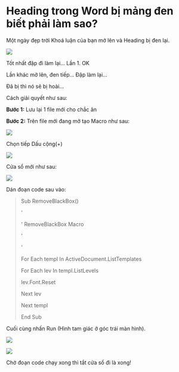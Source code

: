 # Heading trong Word bị mảng đen biết phải làm sao?

Một ngày đẹp trời Khoá luận của bạn mở lên và Heading bị đen lại.

![](https://lh5.googleusercontent.com/proxy/VrxUZO5MOT1AIUt-xSgn3RBBbURqdwnrcoBiDzGUwfgyCHpAjkv23NN07U8NnZE4Tt2NN1n8CYJza8u-RCLsM36hCgsV31dH9uCPnVA=s0-d)

Tốt nhất đập đi làm lại... Lần 1. OK

Lần khác mở lên, đen tiếp... Đập làm lại...

Đã bị thì nó sẽ bị hoài...

Cách giải quyết như sau:

**Bước 1:** Lưu lại 1 file mới cho chắc ăn

**Bước 2:** Trên file mới đang mở tạo Macro như sau:

![](https://3.bp.blogspot.com/-Mb1qfPPmhJc/W0cbT4ZkLWI/AAAAAAAAD40/wls-DOBROlwB4BAOLaMr1whcKZnP-3qAQCLcBGAs/s640/Screen%2BShot%2B2018-07-12%2Bat%2B4.10.10%2BPM.png)

Chọn tiếp Dấu cộng\(+\) 

![](https://2.bp.blogspot.com/-FHSRBxsTgKk/W0cbXHeahCI/AAAAAAAAD44/JfcgGkY-pSINX6aGnKnoFtUGmFa2m5RBACLcBGAs/s640/Screen%2BShot%2B2018-07-12%2Bat%2B4.10.25%2BPM.png)

 Cửa sổ mới như sau:

![](https://3.bp.blogspot.com/-d6v3looYDPU/W0cbXW74FKI/AAAAAAAAD5A/r49quUJ6gdUL1d66gf1CZo3NKTDtTTX1wCLcBGAs/s640/Screen%2BShot%2B2018-07-12%2Bat%2B4.10.37%2BPM.png)

 Dán đoạn code sau vào:

> Sub RemoveBlackBox\(\)
>
> '
>
> ' RemoveBlackBox Macro
>
> '
>
> '
>
> For Each templ In ActiveDocument.ListTemplates
>
> For Each lev In templ.ListLevels
>
> lev.Font.Reset
>
> Next lev
>
> Next templ
>
> End Sub

  
 Cuối cùng nhấn Run \(Hình tam giác ở góc trái màn hình\).

![](https://1.bp.blogspot.com/-bnLXQTZDE_U/W0cbXTN5fwI/AAAAAAAAD48/kqMjJzo0-OI-MfIsePaNzjQVuS73VVyfACLcBGAs/s640/Screen%2BShot%2B2018-07-12%2Bat%2B4.10.56%2BPM.png)

![](https://3.bp.blogspot.com/-GeN_vm9gPMg/W0cbXxCDwII/AAAAAAAAD5E/KrOoQNRv0S4imuRbYPWVFyUJ1GFmknW6QCLcBGAs/s1600/Screen%2BShot%2B2018-07-12%2Bat%2B4.11.09%2BPM.png)

Chờ đoạn code chạy xong thì tắt cửa sổ đi là xong!

## 

